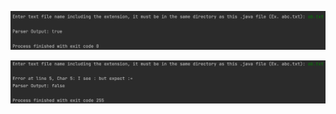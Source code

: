 <p align="center">
  <img width="1000" alt="Success_Output)" src="https://github.com/JT-Security/LexicalParser/blob/main/success_output.png">
</p>

<p align="center">
  <img width="1000" alt="Error_Output)" src="https://github.com/JT-Security/LexicalParser/blob/main/error_output.png">
</p>
